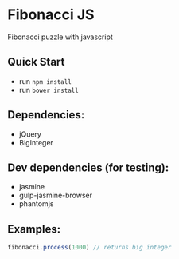 # Fibonacci JS

Fibonacci puzzle with javascript

## Quick Start
- run `npm install`
- run `bower install`

## Dependencies:
- jQuery
- BigInteger

## Dev dependencies (for testing):
- jasmine
- gulp-jasmine-browser
- phantomjs

## Examples:
```javascript
fibonacci.process(1000) // returns big integer
```